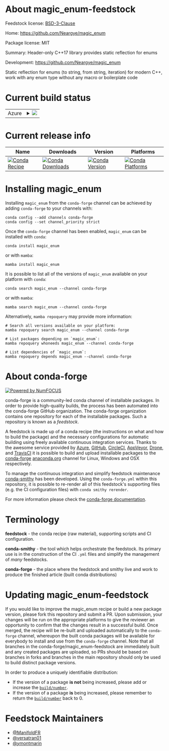 About magic_enum-feedstock
==========================

Feedstock license: [BSD-3-Clause](https://github.com/conda-forge/magic_enum-feedstock/blob/main/LICENSE.txt)

Home: https://github.com/Neargye/magic_enum

Package license: MIT

Summary: Header-only C++17 library provides static reflection for enums

Development: https://github.com/Neargye/magic_enum

Static reflection for enums (to string, from string, iteration) for modern C++,
work with any enum type without any macro or boilerplate code


Current build status
====================


<table>
    
  <tr>
    <td>Azure</td>
    <td>
      <details>
        <summary>
          <a href="https://dev.azure.com/conda-forge/feedstock-builds/_build/latest?definitionId=19038&branchName=main">
            <img src="https://dev.azure.com/conda-forge/feedstock-builds/_apis/build/status/magic_enum-feedstock?branchName=main">
          </a>
        </summary>
        <table>
          <thead><tr><th>Variant</th><th>Status</th></tr></thead>
          <tbody><tr>
              <td>linux_64</td>
              <td>
                <a href="https://dev.azure.com/conda-forge/feedstock-builds/_build/latest?definitionId=19038&branchName=main">
                  <img src="https://dev.azure.com/conda-forge/feedstock-builds/_apis/build/status/magic_enum-feedstock?branchName=main&jobName=linux&configuration=linux%20linux_64_" alt="variant">
                </a>
              </td>
            </tr><tr>
              <td>linux_aarch64</td>
              <td>
                <a href="https://dev.azure.com/conda-forge/feedstock-builds/_build/latest?definitionId=19038&branchName=main">
                  <img src="https://dev.azure.com/conda-forge/feedstock-builds/_apis/build/status/magic_enum-feedstock?branchName=main&jobName=linux&configuration=linux%20linux_aarch64_" alt="variant">
                </a>
              </td>
            </tr><tr>
              <td>linux_ppc64le</td>
              <td>
                <a href="https://dev.azure.com/conda-forge/feedstock-builds/_build/latest?definitionId=19038&branchName=main">
                  <img src="https://dev.azure.com/conda-forge/feedstock-builds/_apis/build/status/magic_enum-feedstock?branchName=main&jobName=linux&configuration=linux%20linux_ppc64le_" alt="variant">
                </a>
              </td>
            </tr><tr>
              <td>osx_64</td>
              <td>
                <a href="https://dev.azure.com/conda-forge/feedstock-builds/_build/latest?definitionId=19038&branchName=main">
                  <img src="https://dev.azure.com/conda-forge/feedstock-builds/_apis/build/status/magic_enum-feedstock?branchName=main&jobName=osx&configuration=osx%20osx_64_" alt="variant">
                </a>
              </td>
            </tr><tr>
              <td>osx_arm64</td>
              <td>
                <a href="https://dev.azure.com/conda-forge/feedstock-builds/_build/latest?definitionId=19038&branchName=main">
                  <img src="https://dev.azure.com/conda-forge/feedstock-builds/_apis/build/status/magic_enum-feedstock?branchName=main&jobName=osx&configuration=osx%20osx_arm64_" alt="variant">
                </a>
              </td>
            </tr>
          </tbody>
        </table>
      </details>
    </td>
  </tr>
</table>

Current release info
====================

| Name | Downloads | Version | Platforms |
| --- | --- | --- | --- |
| [![Conda Recipe](https://img.shields.io/badge/recipe-magic_enum-green.svg)](https://anaconda.org/conda-forge/magic_enum) | [![Conda Downloads](https://img.shields.io/conda/dn/conda-forge/magic_enum.svg)](https://anaconda.org/conda-forge/magic_enum) | [![Conda Version](https://img.shields.io/conda/vn/conda-forge/magic_enum.svg)](https://anaconda.org/conda-forge/magic_enum) | [![Conda Platforms](https://img.shields.io/conda/pn/conda-forge/magic_enum.svg)](https://anaconda.org/conda-forge/magic_enum) |

Installing magic_enum
=====================

Installing `magic_enum` from the `conda-forge` channel can be achieved by adding `conda-forge` to your channels with:

```
conda config --add channels conda-forge
conda config --set channel_priority strict
```

Once the `conda-forge` channel has been enabled, `magic_enum` can be installed with `conda`:

```
conda install magic_enum
```

or with `mamba`:

```
mamba install magic_enum
```

It is possible to list all of the versions of `magic_enum` available on your platform with `conda`:

```
conda search magic_enum --channel conda-forge
```

or with `mamba`:

```
mamba search magic_enum --channel conda-forge
```

Alternatively, `mamba repoquery` may provide more information:

```
# Search all versions available on your platform:
mamba repoquery search magic_enum --channel conda-forge

# List packages depending on `magic_enum`:
mamba repoquery whoneeds magic_enum --channel conda-forge

# List dependencies of `magic_enum`:
mamba repoquery depends magic_enum --channel conda-forge
```


About conda-forge
=================

[![Powered by
NumFOCUS](https://img.shields.io/badge/powered%20by-NumFOCUS-orange.svg?style=flat&colorA=E1523D&colorB=007D8A)](https://numfocus.org)

conda-forge is a community-led conda channel of installable packages.
In order to provide high-quality builds, the process has been automated into the
conda-forge GitHub organization. The conda-forge organization contains one repository
for each of the installable packages. Such a repository is known as a *feedstock*.

A feedstock is made up of a conda recipe (the instructions on what and how to build
the package) and the necessary configurations for automatic building using freely
available continuous integration services. Thanks to the awesome service provided by
[Azure](https://azure.microsoft.com/en-us/services/devops/), [GitHub](https://github.com/),
[CircleCI](https://circleci.com/), [AppVeyor](https://www.appveyor.com/),
[Drone](https://cloud.drone.io/welcome), and [TravisCI](https://travis-ci.com/)
it is possible to build and upload installable packages to the
[conda-forge](https://anaconda.org/conda-forge) [anaconda.org](https://anaconda.org/)
channel for Linux, Windows and OSX respectively.

To manage the continuous integration and simplify feedstock maintenance
[conda-smithy](https://github.com/conda-forge/conda-smithy) has been developed.
Using the ``conda-forge.yml`` within this repository, it is possible to re-render all of
this feedstock's supporting files (e.g. the CI configuration files) with ``conda smithy rerender``.

For more information please check the [conda-forge documentation](https://conda-forge.org/docs/).

Terminology
===========

**feedstock** - the conda recipe (raw material), supporting scripts and CI configuration.

**conda-smithy** - the tool which helps orchestrate the feedstock.
                   Its primary use is in the construction of the CI ``.yml`` files
                   and simplify the management of *many* feedstocks.

**conda-forge** - the place where the feedstock and smithy live and work to
                  produce the finished article (built conda distributions)


Updating magic_enum-feedstock
=============================

If you would like to improve the magic_enum recipe or build a new
package version, please fork this repository and submit a PR. Upon submission,
your changes will be run on the appropriate platforms to give the reviewer an
opportunity to confirm that the changes result in a successful build. Once
merged, the recipe will be re-built and uploaded automatically to the
`conda-forge` channel, whereupon the built conda packages will be available for
everybody to install and use from the `conda-forge` channel.
Note that all branches in the conda-forge/magic_enum-feedstock are
immediately built and any created packages are uploaded, so PRs should be based
on branches in forks and branches in the main repository should only be used to
build distinct package versions.

In order to produce a uniquely identifiable distribution:
 * If the version of a package **is not** being increased, please add or increase
   the [``build/number``](https://docs.conda.io/projects/conda-build/en/latest/resources/define-metadata.html#build-number-and-string).
 * If the version of a package **is** being increased, please remember to return
   the [``build/number``](https://docs.conda.io/projects/conda-build/en/latest/resources/define-metadata.html#build-number-and-string)
   back to 0.

Feedstock Maintainers
=====================

* [@ManifoldFR](https://github.com/ManifoldFR/)
* [@versatran01](https://github.com/versatran01/)
* [@ymontmarin](https://github.com/ymontmarin/)

